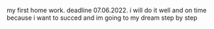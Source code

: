 my first home work. deadline 07.06.2022. i will do it well and on time because i want to succed and im going to my dream step by step
